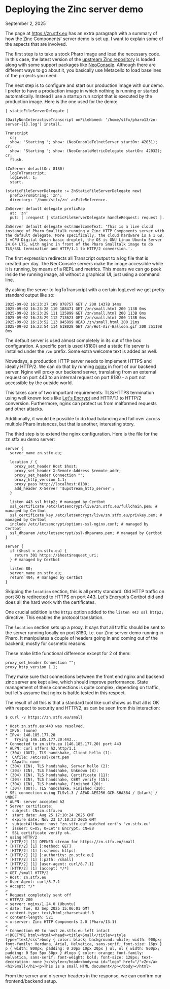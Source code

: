 # Deploying the Zinc server demo

September 2, 2025

The page at https://zn.stfx.eu has an extra paragraph with a summary
of how the Zinc Components' server demo is set up.
I want to explain some of the aspects that are involved.

The first step is to take a stock Pharo image and load the necessary code.
In this case, the latest version of the 
[upstream Zinc repository](https://github.com/svenvc/zinc) is loaded
along with some support packages like [NeoConsole](https://github.com/svenvc/NeoConsole).
Although there are different ways to go about it, 
you basically use Metacello to load baselines of the projects you need.

The next step is to configure and start our production image with our demo.
I prefer to have a production image in which nothing is running or started automatically.
Instead I use a startup run script that is executed by the production image.
Here is the one used for the demo:

```smalltalk
| staticFileServerDelegate |

(DailyNonInteractiveTranscript onFileNamed: '/home/stfx/pharo13/zn-server-{1}.log') install.

Transcript
  cr;
  show: 'Starting '; show: (NeoConsoleTelnetServer startOn: 42031); cr;
  show: 'Starting '; show: (NeoConsoleMetricDelegate startOn: 42032); cr;
  flush.

(ZnServer defaultOn: 8180)
  logToTranscript;
  logLevel: 1;
  start.

(staticFileServerDelegate := ZnStaticFileServerDelegate new)
  prefixFromString: 'zn'; 
  directory: '/home/stfx/zn' asFileReference.

ZnServer default delegate prefixMap 
  at: 'zn' 
  put: [ :request | staticFileServerDelegate handleRequest: request ].

ZnServer default delegate extraWelcomeText: 'This is a live cloud instance of Pharo Smalltalk running a Zinc HTTP Components server with the default delegate. More specifically, the cloud hardware is a 1 GB, 1 vCPU Digital Ocean basic droplet, the OS is GNU Linux Ubuntu Server 24.04 LTS, with nginx in front of the Pharo Smalltalk image to do TLS/SSL termination and HTTP/1.1 to HTTP/2 conversion.'.
```

The first expression redirects all Transcript output to a log file that is created per day.
The NeoConsole servers make the image accessible while it is running, by means of a REPL and metrics.
This means we can go peek inside the running image, all without a graphical UI, just using a command line.

By asking the server to logToTranscript with a certain logLevel we get pretty standard output like so:

```console
2025-09-02 16:23:27 109 078757 GET / 200 1437B 14ms
2025-09-02 16:23:28 110 188471 GET /zn/small.html 200 113B 0ms
2025-09-02 16:23:29 111 125899 GET /zn/small.html 200 113B 0ms
2025-09-02 16:23:29 112 713623 GET /zn/small.html 200 113B 0ms
2025-09-02 16:23:52 113 845899 HEAD /zn/small.html 200 21ms
2025-09-02 16:23:54 114 618028 GET /zn/Hot-Air-Balloon.gif 200 25119B 0ms
```

The default server is used almost completely in its out of the box configuration.
A specific port is used (8180) and a static file server is installed under the `/zn` prefix.
Some extra welcome text is added as well.

Nowadays, a production HTTP server needs to implement HTTPS and ideally HTTP/2.
We can do that by running [nginx](https://nginx.org) in front of our backend server.
Nginx will proxy our backend server, translating from an external request on port 443 to 
an internal request on port 8180 - a port not accessible by the outside world.

This takes care of two important requirements: TLS/HTTPS termination using well known tools
like [Let's Encrypt](https://letsencrypt.org) and HTTP/1.1 to HTTP/2 conversion.
Furthermore, nginx can protect us from malformed requests and other attacks.

Additionally, it would be possible to do load balancing and fail over across 
multiple Pharo instances, but that is another, interesting story.

The third step is to extend the nginx configuration.
Here is the file for the zn.stfx.eu demo server:

```nginx
server {
  server_name zn.stfx.eu;

  location / {
    proxy_set_header Host $host;
    proxy_set_header X-Remote-Address $remote_addr;
    proxy_set_header Connection "";
    proxy_http_version 1.1;
    proxy_pass http://localhost:8180;
    add_header X-Server '$upstream_http_server';
  }

  listen 443 ssl http2; # managed by Certbot
  ssl_certificate /etc/letsencrypt/live/zn.stfx.eu/fullchain.pem; # managed by Certbot
  ssl_certificate_key /etc/letsencrypt/live/zn.stfx.eu/privkey.pem; # managed by Certbot
  include /etc/letsencrypt/options-ssl-nginx.conf; # managed by Certbot
  ssl_dhparam /etc/letsencrypt/ssl-dhparams.pem; # managed by Certbot
}

server {
  if ($host = zn.stfx.eu) {
    return 301 https://$host$request_uri;
  } # managed by Certbot

  listen 80;
  server_name zn.stfx.eu;
  return 404; # managed by Certbot
}
```

Skipping the `location` section, this is all pretty standard.
Old HTTP traffic on port 80 is redirected to HTTPS on port 443.
Let's Encrypt's Certbot did and does all the hard work with the certificates.

One crucial addition is the `http2` option added to the `listen 443 ssl http2;` directive.
This enables the protocol translation.

The `location` section sets up a proxy. It says that all traffic should be sent to the server
running locally on port 8180, i.e. our Zinc server demo running in Pharo.
It manipulates a couple of headers going in and coming out of the backend,
mostly for cosmetic reasons.

These make little functional difference except for 2 of them:

```nginx
proxy_set_header Connection "";
proxy_http_version 1.1;
```

They make sure that connections between the front end nginx and backend zinc server are kept alive,
which should improve performance.
State management of these connections is quite complex, depending on traffic,
but let's assume that nginx is battle tested in this respect.

The result of all this is that a standard tool like curl shows us that all is OK
with respect to security and HTTP/2, as can be seen from this interaction:

```console
$ curl -v https://zn.stfx.eu/small                   

* Host zn.stfx.eu:443 was resolved.
* IPv6: (none)
* IPv4: 146.185.177.20
*   Trying 146.185.177.20:443...
* Connected to zn.stfx.eu (146.185.177.20) port 443
* ALPN: curl offers h2,http/1.1
* (304) (OUT), TLS handshake, Client hello (1):
*  CAfile: /etc/ssl/cert.pem
*  CApath: none
* (304) (IN), TLS handshake, Server hello (2):
* (304) (IN), TLS handshake, Unknown (8):
* (304) (IN), TLS handshake, Certificate (11):
* (304) (IN), TLS handshake, CERT verify (15):
* (304) (IN), TLS handshake, Finished (20):
* (304) (OUT), TLS handshake, Finished (20):
* SSL connection using TLSv1.3 / AEAD-AES256-GCM-SHA384 / [blank] / UNDEF
* ALPN: server accepted h2
* Server certificate:
*  subject: CN=zn.stfx.eu
*  start date: Aug 25 17:10:24 2025 GMT
*  expire date: Nov 23 17:10:23 2025 GMT
*  subjectAltName: host "zn.stfx.eu" matched cert's "zn.stfx.eu"
*  issuer: C=US; O=Let's Encrypt; CN=E8
*  SSL certificate verify ok.
* using HTTP/2
* [HTTP/2] [1] OPENED stream for https://zn.stfx.eu/small
* [HTTP/2] [1] [:method: GET]
* [HTTP/2] [1] [:scheme: https]
* [HTTP/2] [1] [:authority: zn.stfx.eu]
* [HTTP/2] [1] [:path: /small]
* [HTTP/2] [1] [user-agent: curl/8.7.1]
* [HTTP/2] [1] [accept: */*]
> GET /small HTTP/2
> Host: zn.stfx.eu
> User-Agent: curl/8.7.1
> Accept: */*
> 
* Request completely sent off
< HTTP/2 200 
< server: nginx/1.24.0 (Ubuntu)
< date: Tue, 02 Sep 2025 15:06:01 GMT
< content-type: text/html;charset=utf-8
< content-length: 521
< x-server: Zinc HTTP Components 2.0 (Pharo/13.1)
< 
* Connection #0 to host zn.stfx.eu left intact
<!DOCTYPE html><html><head><title>Small</title><style type="text/css">body { color: black; background: white; width: 900px; font-family: Verdana, Arial, Helvetica, sans-serif; font-size: 16px } p { width: 800px; padding: 0 20px 10px 20px } ul, ol { width: 800px; padding: 0 5px 5px 30px } #logo { color: orange; font-family: Helvetica, sans-serif; font-weight: bold; font-size: 128px; text-decoration: none }</style></head><body><a id="logo" href="/">Zn</a><h1>Small</h1><p>This is a small HTML document</p></body></html>
```

From the server and x-server headers in the response, we can confirm our frontend/backend setup.

